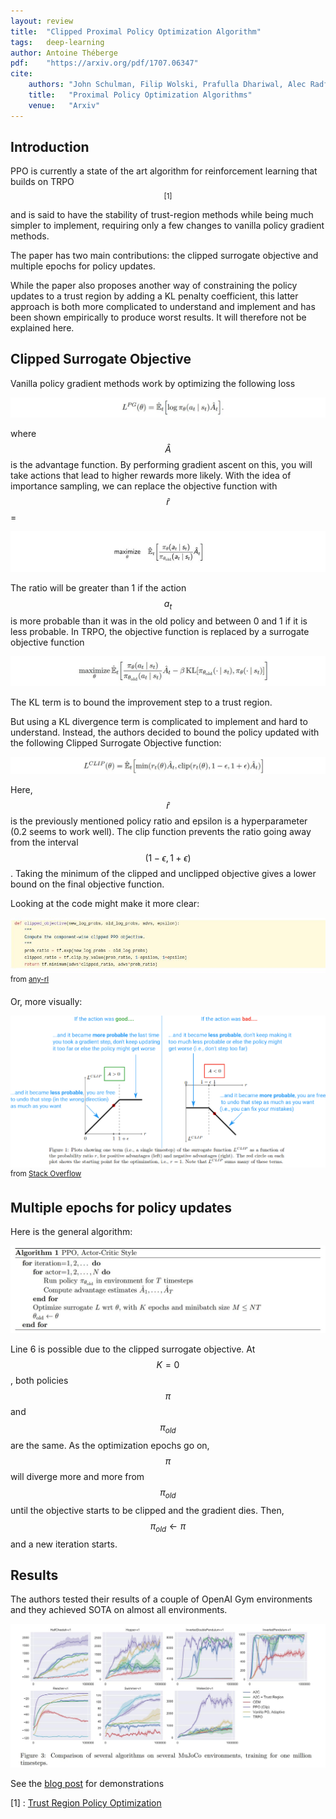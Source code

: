 ```yaml
---
layout: review
title:  "Clipped Proximal Policy Optimization Algorithm"
tags:   deep-learning
author: Antoine Théberge
pdf:    "https://arxiv.org/pdf/1707.06347"
cite:
    authors: "John Schulman, Filip Wolski, Prafulla Dhariwal, Alec Radford, Oleg Klimov"
    title:   "Proximal Policy Optimization Algorithms"
    venue:   "Arxiv"
---
```


## Introduction

PPO is currently a state of the art algorithm for reinforcement learning that builds on TRPO$$^{[1]}$$ and is said to have the stability of trust-region methods while being much simpler to implement, requiring only a few changes to vanilla policy gradient methods.

The paper has two main contributions: the clipped surrogate objective and multiple epochs for policy updates. 

While the paper also proposes another way of constraining the policy updates to a trust region by adding a KL penalty coefficient, this latter approach is both more complicated to understand and implement and has been shown empirically to produce worst results. It will therefore not be explained here.

## Clipped Surrogate Objective

Vanilla policy gradient methods work by optimizing the following loss

![](/deep-learning/images/PPO/pg.jpg)

where $$\hat{A}$$ is the advantage function. By performing gradient ascent on this, you will take actions that lead to higher rewards more likely. With the idea of importance sampling, we can replace the objective function with $$\hat{r}$$ = 

![](/deep-learning/images/PPO/is.jpg)

The ratio will be greater than 1 if the action $$a_t$$ is more probable than it was in the old policy and between 0 and 1 if it is less probable. In TRPO, the objective function is replaced by a surrogate objective function

![](/deep-learning/images/PPO/surrogate.jpg)

The KL term is to bound the improvement step to a trust region.

But using a KL divergence term is complicated to implement and hard to understand. Instead, the authors decided to bound the policy updated with the following Clipped Surrogate Objective function:

![](/deep-learning/images/PPO/clipped.jpg)

Here, $$\hat{r}$$ is the previously mentioned policy ratio and epsilon is a hyperparameter (0.2 seems to work well). The clip function prevents the ratio going away from the interval $$(1 - \epsilon, 1 + \epsilon)$$. Taking the minimum of the clipped and unclipped objective gives a lower bound on the final objective function.

Looking at the code might make it more clear:

![](/deep-learning/images/PPO/code_clip.jpg)
<sup>from [any-rl](https://github.com/unixpickle/anyrl-py)</sup>

Or, more visually:

![](/deep-learning/images/PPO/gasbI.png)
<sup>from [Stack Overflow](https://stackoverflow.com/questions/46422845/what-is-the-way-to-understand-proximal-policy-optimization-algorithm-in-rl)</sup>

## Multiple epochs for policy updates

Here is the general algorithm:

![](/deep-learning/images/PPO/algorithm.jpg)

Line 6 is possible due to the clipped surrogate objective. At $$K=0$$, both policies $$\pi$$ and $$\pi_{old}$$ are the same. As the optimization epochs go on, $$\pi$$ will diverge more and more from $$\pi_{old}$$ until the objective starts to be clipped and the gradient dies. Then, $$\pi_{old} \leftarrow \pi $$ and a new iteration starts.

## Results

The authors tested their results of a couple of OpenAI Gym environments and they achieved SOTA on almost all environments.

![](/deep-learning/images/PPO/results.jpg)

See the [blog post](https://openai.com/blog/openai-baselines-ppo/) for demonstrations


[1] : [Trust Region Policy Optimization](https://arxiv.org/abs/1502.05477)
